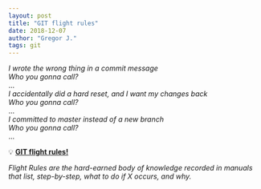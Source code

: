 ```yaml
---
layout: post
title: "GIT flight rules"
date: 2018-12-07
author: "Gregor J."
tags: git
---
```


_I wrote the wrong thing in a commit message_   
_Who you gonna call?_   
...   
_I accidentally did a hard reset, and I want my changes back_   
_Who you gonna call?_   
...      
_I committed to master instead of a new branch_   
_Who you gonna call?_   
...   

:bulb: [**GIT flight rules!**](https://github.com/k88hudson/git-flight-rules/blob/master/README.md)

_Flight Rules are the hard-earned body of knowledge recorded in manuals that list, step-by-step, what to do if X occurs, and why._
